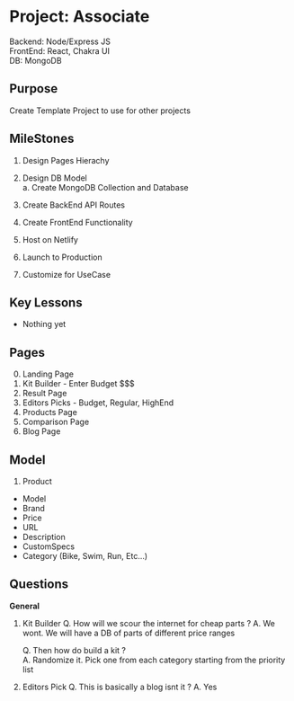 # Project: Associate

Backend: Node/Express JS <br />
FrontEnd: React, Chakra UI <br />
DB: MongoDB <br />

## Purpose

Create Template Project to use for other projects <br />

## MileStones

1. Design Pages Hierachy <br />
2. Design DB Model <br />
   a. Create MongoDB Collection and Database <br />

3. Create BackEnd API Routes <br />
4. Create FrontEnd Functionality <br />
5. Host on Netlify <br />
6. Launch to Production <br />
7. Customize for UseCase <br />

## Key Lessons

- Nothing yet

## Pages

0. Landing Page <br />
1. Kit Builder - Enter Budget $$$ <br />
2. Result Page <br />
3. Editors Picks - Budget, Regular, HighEnd <br />
4. Products Page <br />
5. Comparison Page <br />
6. Blog Page <br />

## Model

1. Product <br />

- Model
- Brand
- Price
- URL
- Description
- CustomSpecs
- Category (Bike, Swim, Run, Etc...)

## Questions

**General**

1. Kit Builder
   Q. How will we scour the internet for cheap parts ?
   A. We wont. We will have a DB of parts of different price ranges

   Q. Then how do build a kit ?  
   A. Randomize it. Pick one from each category starting from the priority list

2. Editors Pick
   Q. This is basically a blog isnt it ?
   A. Yes
